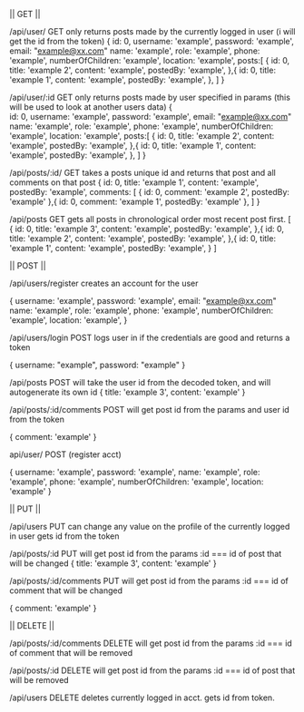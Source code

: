 || GET ||

/api/user/ GET
only returns posts made by the currently logged in user
(i will get the id from the token)
{
    id: 0,
    username: 'example',
    password: 'example',
    email: "example@xx.com"
    name: 'example',
    role: 'example',
    phone: 'example',
    numberOfChildren: 'example',
    location: 'example', 
    posts:[
        {
            id: 0,
            title: 'example 2',
            content: 'example',
            postedBy: 'example',
        },{
            id: 0,
            title: 'example 1',
            content: 'example',
            postedBy: 'example',
        },
    ]
}

/api/user/:id GET
only returns posts made by user specified in params
(this will be used to look at another users data)
{   
    id: 0,
    username: 'example',
    password: 'example',
    email: "example@xx.com"
    name: 'example',
    role: 'example',
    phone: 'example',
    numberOfChildren: 'example',
    location: 'example', 
    posts:[
        {
            id: 0,
            title: 'example 2',
            content: 'example',
            postedBy: 'example',
        },{
            id: 0,
            title: 'example 1',
            content: 'example',
            postedBy: 'example',
        },
    ]
}

/api/posts/:id/ GET
takes a posts unique id and returns that post and all comments on that post
{
    id: 0,
    title: 'example 1',
    content: 'example',
    postedBy: 'example',
    comments: [
        {
            id: 0,
            comment: 'example 2',
            postedBy: 'example'
        },{
            id: 0,
            comment: 'example 1',
            postedBy: 'example'
        },
    ]
}

/api/posts GET
gets all posts in chronological order most recent post first.
[
    {
        id: 0,
        title: 'example 3',
        content: 'example',
        postedBy: 'example',
    },{
        id: 0,
        title: 'example 2',
        content: 'example',
        postedBy: 'example',
    },{
        id: 0,
        title: 'example 1',
        content: 'example',
        postedBy: 'example',
    }
]

|| POST ||

/api/users/register
creates an account for the user

{
    username: 'example',
    password: 'example',
    email: "example@xx.com"
    name: 'example',
    role: 'example',
    phone: 'example',
    numberOfChildren: 'example',
    location: 'example', 
}


/api/users/login  POST
logs user in if the credentials are good and returns a token

{
    username: "example",
    password: "example"
}

/api/posts POST
will take the user id from the decoded token, and will autogenerate its own id
{
    title: 'example 3',
    content: 'example'
}

/api/posts/:id/comments POST
will get post id from the params and user id from the token

{
    comment: 'example'
}

api/user/ POST (register acct)

{
    username: 'example',
    password: 'example',
    name: 'example',
    role: 'example',
    phone: 'example',
    numberOfChildren: 'example',
    location: 'example'
}

|| PUT ||

/api/users PUT
can change any value on the profile of the currently logged in user gets id from the token


/api/posts/:id PUT
will get post id from the params :id === id of post that will be changed
{
    title: 'example 3',
    content: 'example'
}

/api/posts/:id/comments PUT
will get post id from the params :id === id of comment that will be changed

{
    comment: 'example'
}

|| DELETE ||

/api/posts/:id/comments DELETE
will get post id from the params :id === id of comment that will be removed

/api/posts/:id DELETE
will get post id from the params :id === id of post that will be removed

/api/users DELETE
deletes currently logged in acct. gets id from token.